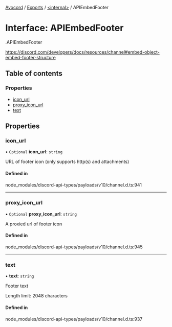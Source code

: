 [Avocord](../README.md) / [Exports](../modules.md) / [<internal\>](../modules/internal_.md) / APIEmbedFooter

# Interface: APIEmbedFooter

[<internal>](../modules/internal_.md).APIEmbedFooter

https://discord.com/developers/docs/resources/channel#embed-object-embed-footer-structure

## Table of contents

### Properties

- [icon\_url](internal_.APIEmbedFooter.md#icon_url)
- [proxy\_icon\_url](internal_.APIEmbedFooter.md#proxy_icon_url)
- [text](internal_.APIEmbedFooter.md#text)

## Properties

### icon\_url

• `Optional` **icon\_url**: `string`

URL of footer icon (only supports http(s) and attachments)

#### Defined in

node_modules/discord-api-types/payloads/v10/channel.d.ts:941

___

### proxy\_icon\_url

• `Optional` **proxy\_icon\_url**: `string`

A proxied url of footer icon

#### Defined in

node_modules/discord-api-types/payloads/v10/channel.d.ts:945

___

### text

• **text**: `string`

Footer text

Length limit: 2048 characters

#### Defined in

node_modules/discord-api-types/payloads/v10/channel.d.ts:937
